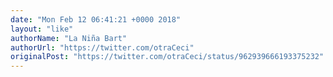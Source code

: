 ```yaml
---
date: "Mon Feb 12 06:41:21 +0000 2018"
layout: "like"
authorName: "La Niña Bart"
authorUrl: "https://twitter.com/otraCeci"
originalPost: "https://twitter.com/otraCeci/status/962939666193375232"
---
```

